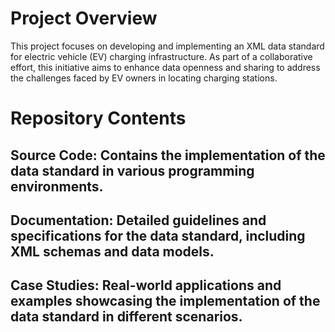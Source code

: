 # Project Overview
This project focuses on developing and implementing an XML data standard for electric vehicle (EV) charging infrastructure. As part of a collaborative effort, this initiative aims to enhance data openness and sharing to address the challenges faced by EV owners in locating charging stations.

# Repository Contents
## Source Code: Contains the implementation of the data standard in various programming environments.
## Documentation: Detailed guidelines and specifications for the data standard, including XML schemas and data models.
## Case Studies: Real-world applications and examples showcasing the implementation of the data standard in different scenarios.


